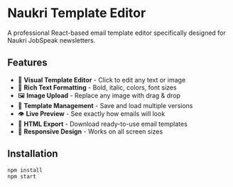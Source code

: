# Naukri Template Editor

A professional React-based email template editor specifically designed for Naukri JobSpeak newsletters.

## Features

- 🎨 **Visual Template Editor** - Click to edit any text or image
- 📝 **Rich Text Formatting** - Bold, italic, colors, font sizes
- 🖼️ **Image Upload** - Replace any image with drag & drop
- 💾 **Template Management** - Save and load multiple versions
- 👁️ **Live Preview** - See exactly how emails will look
- 📄 **HTML Export** - Download ready-to-use email templates
- 📱 **Responsive Design** - Works on all screen sizes

## Installation

```bash
npm install
npm start
